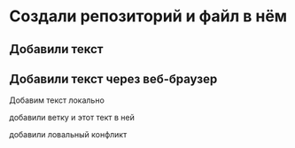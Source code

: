 # Создали репозиторий и файл в нём

## Добавили текст

## Добавили текст через веб-браузер

Добавим текст локально

добавили ветку и этот тект в ней

добавили ловальный конфликт